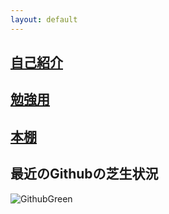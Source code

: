 ```yaml
---
layout: default
---
```


## [自己紹介](./SelfIntroduction/SelfIntroduction.md)

## [勉強用](./Study/Study.md)

## [本棚](./Book/Book.md)


## 最近のGithubの芝生状況

![GithubGreen](https://ghchart.rshah.org/malibu-cola)
